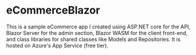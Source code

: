 # eCommerceBlazor
This is a sample eCommerce app I created using ASP.NET core for the API, Blazor Server for the admin section, Blazor WASM for the client front-end, and class libraries for shared classes like Models and Repositories. It is hosted on Azure's App Service (free tier).
